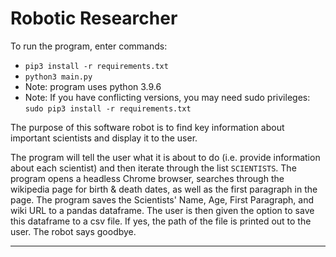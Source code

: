 # Robotic Researcher
To run the program, enter commands: 
* ```pip3 install -r requirements.txt```
* ```python3 main.py```
* Note: program uses python 3.9.6
* Note: If you have conflicting versions, you may need sudo privileges: ```sudo pip3 install -r requirements.txt```

The purpose of this software robot is to find key information about important scientists
and display it to the user.

The program will tell the user what it is about to do (i.e. provide information about each scientist) and then
iterate through the list ```SCIENTISTS```. The program opens a headless Chrome browser, searches through the wikipedia
page for birth & death dates, as well as the first paragraph in the page. The program saves the Scientists' Name, Age, 
First Paragraph, and wiki URL to a pandas dataframe. The user is then given the option to save this dataframe to
a csv file. If yes, the path of the file is printed out to the user. The robot says goodbye. 


---

